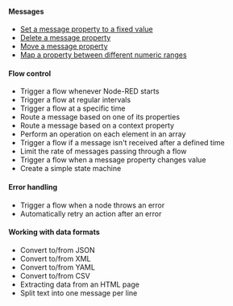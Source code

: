 #### Messages

- [Set a message property to a fixed value](/basic/set-message-property-fixed)
- [Delete a message property](/basic/delete-message-property)
- [Move a message property](/basic/move-message-property)
- [Map a property between different numeric ranges](/basic/map-between-different-number-ranges)


#### Flow control

- Trigger a flow whenever Node-RED starts
- Trigger a flow at regular intervals
- Trigger a flow at a specific time
- Route a message based on one of its properties
- Route a message based on a context property
- Perform an operation on each element in an array
- Trigger a flow if a message isn't received after a defined time
- Limit the rate of messages passing through a flow
- Trigger a flow when a message property changes value
- Create a simple state machine

#### Error handling

- Trigger a flow when a node throws an error
- Automatically retry an action after an error

#### Working with data formats

- Convert to/from JSON
- Convert to/from XML
- Convert to/from YAML
- Convert to/from CSV
- Extracting data from an HTML page
- Split text into one message per line
